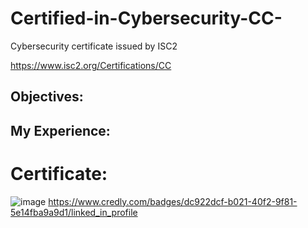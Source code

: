 # Certified-in-Cybersecurity-CC-
Cybersecurity certificate issued by ISC2

https://www.isc2.org/Certifications/CC

## Objectives:

## My Experience:

# Certificate:
![image](https://github.com/Dyang0/Certified-in-Cybersecurity-CC-/assets/70818105/d0bfbdc5-fad0-41f3-9fbb-e94ce58c348a)
https://www.credly.com/badges/dc922dcf-b021-40f2-9f81-5e14fba9a9d1/linked_in_profile
